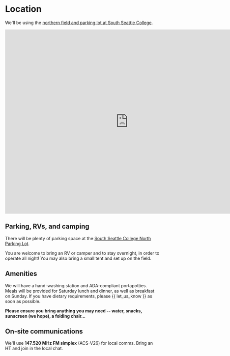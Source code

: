 # Location

We'll be using the [northern field and parking lot at South Seattle College](https://www.google.com/maps/place/47%C2%B033'00.7%22N+122%C2%B021'12.4%22W/@47.5501985,-122.3543562,377m/data=!3m2!1e3!4b1!4m6!3m5!1s0x0:0xf42750fd596c3bec!7e2!8m2!3d47.5501969!4d-122.3534362).

<iframe src="https://www.google.com/maps/embed?pb=!1m14!1m12!1m3!1d1381.3866155676035!2d-122.35398203931042!3d47.54977522844381!2m3!1f0!2f0!3f0!3m2!1i1024!2i768!4f13.1!5e1!3m2!1sen!2sus!4v1653586726136!5m2!1sen!2sus" width="800" height="600" style="border:0;" allowfullscreen="" loading="lazy" referrerpolicy="no-referrer-when-downgrade"></iframe>


## Parking, RVs, and camping

There will be plenty of parking space at the [South Seattle College North Parking Lot](https://www.google.com/maps/place/Parking+lot,+Seattle,+WA+98106/@47.5501985,-122.3543562,377m/data=!3m1!1e3!4m12!1m6!3m5!1s0x549041a5c3c28d3f:0x627082347c54d947!2sSSC+North+Parking+Lot!8m2!3d47.5507375!4d-122.3537583!3m4!1s0x549041a5b58ea18f:0x5c4ef87c7757bffa!8m2!3d47.5502826!4d-122.352202).

You are welcome to bring an RV or camper and to stay overnight, in order to operate all night! You may also bring a small tent and set up on the field.


## Amenities

We will have a hand-washing station and ADA-compliant portapotties. Meals will be provided for Saturday lunch and dinner, as well as breakfast on Sunday. If you have dietary requirements, please {{ let_us_know }} as soon as possible.

**Please ensure you bring anything you may need -- water, snacks, sunscreen (we hope), a folding chair...**


## On-site communications

We'll use **147.520 MHz FM simplex** (ACS-V26) for local comms. Bring an HT and join in the local chat.
